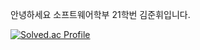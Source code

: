 
안녕하세요 소프트웨어학부 21학번 김준휘입니다.


[![Solved.ac Profile](http://mazassumnida.wtf/api/v2/generate_badge?boj=wnsgnl323)](https://solved.ac/wnsgnl323/)
